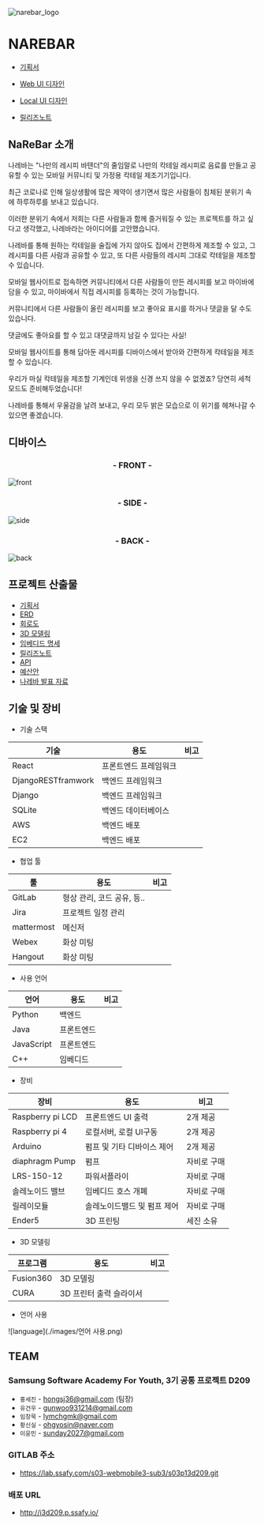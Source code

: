 ![narebar_logo](./images/narebar_logo.png)

# NAREBAR

- [기획서](https://drive.google.com/file/d/1Pjh1MHnT8vvco5QqzVb-gD_Sag1VSvNQ/view?usp=sharing)
- [Web UI 디자인](https://drive.google.com/file/d/1mG3RfXZyAV0GH9_HAP3oBa4VqBiwnnbO/view?usp=sharing)
- [Local UI 디자인](https://drive.google.com/file/d/1mbv17E_YQ9WuZFX8xKeDhNDy37q7QhTE/view?usp=sharing)

- [릴리즈노트](https://drive.google.com/file/d/1QscnKkrVjy3Sh74RuVOhMGRw924oNGFn/view)



## NaReBar 소개

나레바는 "나만의 레시피 바텐더"의 줄임말로 나만의 칵테일 레시피로 음료를 만들고 공유할 수 있는 모바일 커뮤니티 및 가정용 칵테일 제조기기입니다. 

최근 코로나로 인해 일상생활에 많은 제약이 생기면서 많은 사람들이 침체된 분위기 속에 하루하루를 보내고 있습니다.

이러한 분위기 속에서 저희는 다른 사람들과 함께 즐거워질 수 있는 프로젝트를 하고 싶다고 생각했고, 나레바라는 아이디어를 고안했습니다.

나레바를 통해 원하는 칵테일을 술집에 가지 않아도 집에서 간편하게 제조할 수 있고, 그 레시피를 다른 사람과 공유할 수 있고, 또 다른 사람들의 레시피 그대로 칵테일을 제조할 수 있습니다.

모바일 웹사이트로 접속하면 커뮤니티에서 다른 사람들이 만든 레시피를 보고 마이바에 담을 수 있고, 마이바에서 직접 레시피를 등록하는 것이 가능합니다. 

커뮤니티에서 다른 사람들이 올린 레시피를 보고 좋아요 표시를 하거나 댓글을 달 수도 있습니다.

댓글에도 좋아요를 할 수 있고 대댓글까지 남길 수 있다는 사실!

모바일 웹사이트를 통해 담아둔 레시피를 디바이스에서 받아와 간편하게 칵테일을 제조할 수 있습니다.

우리가 마실 칵테일을 제조할 기계인데 위생을 신경 쓰지 않을 수 없겠죠? 당연히 세척 모드도 준비해두었습니다! 

나레바를 통해서 우울감을 날려 보내고, 우리 모두 밝은 모습으로 이 위기를 헤쳐나갈 수 있으면 좋겠습니다.



## 디바이스 



<h3 align="center">- FRONT -</h3>

![front](./images/front.jpg)



<h3 align="center">- SIDE -</h3>

![side](./images/side.jpg)



<h3 align="center">- BACK -</h3>

![back](./images/back.jpg)



## 프로젝트 산출물

- [기획서](https://drive.google.com/file/d/1Pjh1MHnT8vvco5QqzVb-gD_Sag1VSvNQ/view?usp=sharing)
- [ERD](https://drive.google.com/file/d/1IPDJMx0K04XcpwjvHBSuuyC_UpD18-ax/view?usp=sharing)
- [회로도](https://drive.google.com/file/d/1un7AlISM4Uw9p6J_7rJX27q-vtZmSlwO/view?usp=sharing)
- [3D 모델링](https://drive.google.com/file/d/1uM7y9-6-jKNy0GQ9rMZxRdvo7eJnlBzq/view?usp=sharing)
- [임베디드 명세](https://drive.google.com/file/d/1iOSuVLxVAcIJRJBwMAz5Ti5oJpQmtT5v/view)
- [릴리즈노트](https://drive.google.com/file/d/1QscnKkrVjy3Sh74RuVOhMGRw924oNGFn/view)
- [API](https://drive.google.com/file/d/1GnOVbW3CJNLBv0gmJtFTYRFeQjHIuyOD/view?usp=sharing)
- [예산안](https://drive.google.com/file/d/1KcQU5yn_EYlZiysWpgOt0LvoPYBquoHP/view?usp=sharing)
- [나레바 발표 자료](https://drive.google.com/file/d/1ev1kvrGW4rTEyiguV4xa4yFpT1rZCT8X/view?usp=sharing)



## 기술 및 장비

- 기술 스택

| 기술               | 용도                  | 비고 |
| ------------------ | --------------------- | ---- |
| React              | 프론트엔드 프레임워크 |      |
| DjangoRESTframwork | 백엔드 프레임워크     |      |
| Django             | 백엔드 프레임워크     |      |
| SQLite             | 백엔드 데이터베이스   |      |
| AWS                | 백엔드 배포           |      |
| EC2                | 백엔드 배포           |      |

- 협업 툴

| 툴         | 용도                       | 비고 |
| ---------- | -------------------------- | ---- |
| GitLab     | 형상 관리, 코드 공유, 등.. |      |
| Jira       | 프로젝트 일정 관리         |      |
| mattermost | 메신저                     |      |
| Webex      | 화상 미팅                  |      |
| Hangout    | 화상 미팅                  |      |

- 사용 언어

| 언어       | 용도       | 비고 |
| ---------- | ---------- | ---- |
| Python     | 백엔드     |      |
| Java       | 프론트엔드 |      |
| JavaScript | 프론트엔드 |      |
| C++        | 임베디드   |      |

- 장비

| 장비             | 용도                        | 비고        |
| ---------------- | --------------------------- | ----------- |
| Raspberry pi LCD | 프론트엔드 UI 출력          | 2개 제공    |
| Raspberry pi 4   | 로컬서버, 로컬 UI구동       | 2개 제공    |
| Arduino          | 펌프 및 기타 디바이스 제어  | 2개 제공    |
| diaphragm Pump   | 펌프                        | 자비로 구매 |
| LRS-150-12       | 파워서플라이                | 자비로 구매 |
| 솔레노이드 밸브  | 임베디드 호스 개폐          | 자비로 구매 |
| 릴레이모듈       | 솔레노이드밸드 및 펌프 제어 | 자비로 구매 |
| Ender5           | 3D 프린팅                   | 세진 소유   |

- 3D 모델링

| 프로그램  | 용도                    | 비고 |
| --------- | ----------------------- | ---- |
| Fusion360 | 3D 모델링               |      |
| CURA      | 3D 프린터 출력 슬라이서 |      |

- 언어 사용

![language](./images/언어 사용.png)

## TEAM 

### Samsung Software Academy For Youth, 3기 공통 프로젝트 D209 



- `홍세진` - hongsj36@gmail.com (팀장)
- `유건우` - gunwoo931214@gmail.com
- `임창묵` - lymchgmk@gmail.com
- `황신실` - ohgyosin@naver.com
- `이윤민` - sunday2027@gmail.com





### GITLAB 주소

- https://lab.ssafy.com/s03-webmobile3-sub3/s03p13d209.git



### 배포 URL

- http://i3d209.p.ssafy.io/